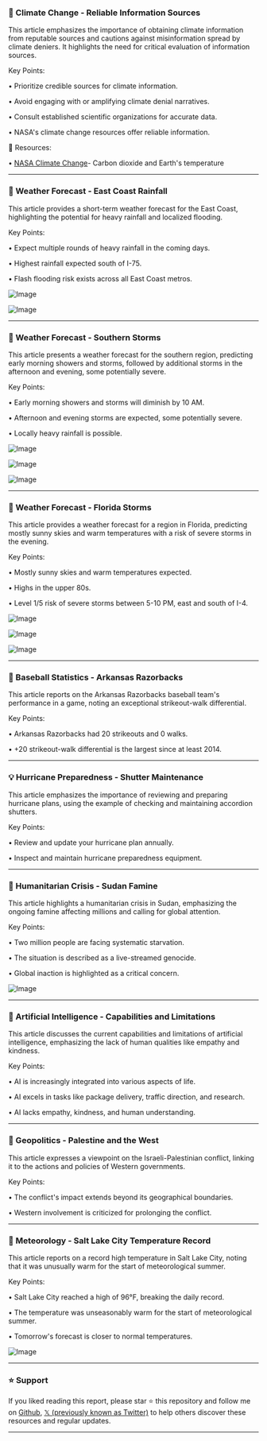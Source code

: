 ### 🤖 Climate Change - Reliable Information Sources

This article emphasizes the importance of obtaining climate information from reputable sources and cautions against misinformation spread by climate deniers.  It highlights the need for critical evaluation of information sources.

Key Points:

• Prioritize credible sources for climate information.


• Avoid engaging with or amplifying climate denial narratives.


• Consult established scientific organizations for accurate data.


• NASA's climate change resources offer reliable information.


🔗 Resources:

• [NASA Climate Change](https://climate.nasa.gov/news/423/carbon-dioxide-controls-earths-temperature/)- Carbon dioxide and Earth's temperature


---

### 🤖 Weather Forecast - East Coast Rainfall

This article provides a short-term weather forecast for the East Coast, highlighting the potential for heavy rainfall and localized flooding.

Key Points:

• Expect multiple rounds of heavy rainfall in the coming days.


• Highest rainfall expected south of I-75.


• Flash flooding risk exists across all East Coast metros.


![Image](https://pbs.twimg.com/media/Gsbg0PkW4AAvnhK?format=jpg&name=small)


![Image](https://pbs.twimg.com/media/Gsbg0OyWYAAEzOh?format=jpg&name=small)


---

### 🤖 Weather Forecast - Southern Storms

This article presents a weather forecast for the southern region, predicting early morning showers and storms, followed by additional storms in the afternoon and evening, some potentially severe.

Key Points:

• Early morning showers and storms will diminish by 10 AM.


• Afternoon and evening storms are expected, some potentially severe.


• Locally heavy rainfall is possible.



![Image](https://pbs.twimg.com/media/GsbfWW3WAAAz_nj?format=jpg&name=small)


![Image](https://pbs.twimg.com/media/GsbfWtKWoAIWfrz?format=jpg&name=360x360)


![Image](https://pbs.twimg.com/media/GsbfXAdXUAAnfDa?format=jpg&name=360x360)


---

### 🤖 Weather Forecast - Florida Storms

This article provides a weather forecast for a region in Florida, predicting mostly sunny skies and warm temperatures with a risk of severe storms in the evening.


Key Points:

• Mostly sunny skies and warm temperatures expected.


• Highs in the upper 80s.


• Level 1/5 risk of severe storms between 5-10 PM, east and south of I-4.


![Image](https://pbs.twimg.com/media/GsbdpgkWoAAcSff?format=jpg&name=small)


![Image](https://pbs.twimg.com/media/GsbdpghWoAEge1E?format=jpg&name=360x360)


![Image](https://pbs.twimg.com/media/GsbdphGXQAE1O3-?format=jpg&name=360x360)


---

### 🤖 Baseball Statistics - Arkansas Razorbacks

This article reports on the Arkansas Razorbacks baseball team's performance in a game, noting an exceptional strikeout-walk differential.

Key Points:

• Arkansas Razorbacks had 20 strikeouts and 0 walks.


• +20 strikeout-walk differential is the largest since at least 2014.


---

### 💡 Hurricane Preparedness - Shutter Maintenance

This article emphasizes the importance of reviewing and preparing hurricane plans, using the example of checking and maintaining accordion shutters.

Key Points:

• Review and update your hurricane plan annually.


• Inspect and maintain hurricane preparedness equipment.


---

### 🤖 Humanitarian Crisis - Sudan Famine

This article highlights a humanitarian crisis in Sudan, emphasizing the ongoing famine affecting millions and calling for global attention.

Key Points:

• Two million people are facing systematic starvation.


• The situation is described as a live-streamed genocide.


• Global inaction is highlighted as a critical concern.


![Image](https://pbs.twimg.com/amplify_video_thumb/1928933587614638080/img/-7fL_x5VOXNtT4p_.jpg)


---

### 🤖 Artificial Intelligence - Capabilities and Limitations

This article discusses the current capabilities and limitations of artificial intelligence, emphasizing the lack of human qualities like empathy and kindness.

Key Points:

• AI is increasingly integrated into various aspects of life.


• AI excels in tasks like package delivery, traffic direction, and research.


• AI lacks empathy, kindness, and human understanding.


---

### 🤖 Geopolitics - Palestine and the West

This article expresses a viewpoint on the Israeli-Palestinian conflict, linking it to the actions and policies of Western governments.

Key Points:

• The conflict's impact extends beyond its geographical boundaries.


• Western involvement is criticized for prolonging the conflict.


---

### 🤖 Meteorology - Salt Lake City Temperature Record

This article reports on a record high temperature in Salt Lake City, noting that it was unusually warm for the start of meteorological summer.

Key Points:

• Salt Lake City reached a high of 96°F, breaking the daily record.


• The temperature was unseasonably warm for the start of meteorological summer.


• Tomorrow's forecast is closer to normal temperatures.


![Image](https://pbs.twimg.com/media/GsZnOosXIAA27Fj?format=jpg&name=small)


---

### ⭐️ Support

If you liked reading this report, please star ⭐️ this repository and follow me on [Github](https://github.com/Drix10), [𝕏 (previously known as Twitter)](https://x.com/DRIX_10_) to help others discover these resources and regular updates.

---